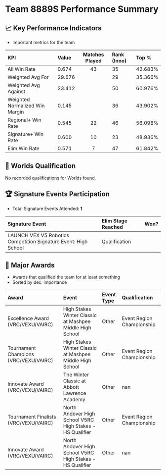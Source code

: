 # Team 8889S Performance Summary

## 📈 Key Performance Indicators
- Important metrics for the team

| KPI | Value | Matches Played | Rank (Inno) | Top % |
|:---|:-----|:--------------:|:----|:-----|
| All Win Rate | 0.674 | 43 | 35 | 42.683% |
| Weighted Avg For | 29.676 |  | 29 | 35.366% |
| Weighted Avg Against | 23.412 |  | 50 | 60.976% |
| Weighted Normalized Win Margin | 0.145 |  | 36 | 43.902% |
| Regional+ Win Rate | 0.545 | 22 | 46 | 56.098% |
| Signature+ Win Rate | 0.600 | 10 | 23 | 48.936% |
| Elim Win Rate | 0.571 | 7 | 47 | 61.842% |


## 🎯 Worlds Qualification
No recorded qualifications for Worlds found.

## 🏆 Signature Events Participation
- Total Signature Events Attended: **1**

| Signature Event | Elim Stage Reached | Won? |
|:----------------|:-------------------|:----|
| LAUNCH VEX V5 Robotics Competition Signature Event: High School | Qualification |  |


## 🥇 Major Awards
- Awards that qualified the team for at least something
- Sorted by dec. importance

| Award | Event | Event Type | Qualification |
|:------|:------|:-----------|:--------------|
| Excellence Award (VRC/VEXU/VAIRC) | High Stakes Winter Classic at Mashpee Middle High School | Other | Event Region Championship |
| Tournament Champions (VRC/VEXU/VAIRC) | High Stakes Winter Classic at Mashpee Middle High School | Other | Event Region Championship |
| Innovate Award (VRC/VEXU/VAIRC) | The Winter Classic at Abbott Lawrence Academy | Other | nan |
| Tournament Finalists (VRC/VEXU/VAIRC) | North Andover High School V5RC High Stakes - HS Qualifier | Other | Event Region Championship |
| Innovate Award (VRC/VEXU/VAIRC) | North Andover High School V5RC High Stakes - HS Qualifier | Other | nan |

